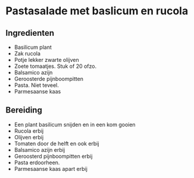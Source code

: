 # Pastasalade met baslicum en rucola

## Ingredienten

- Basilicum plant
- Zak rucola
- Potje lekker zwarte olijven 
- Zoete tomaatjes. Stuk of 20 ofzo.
- Balsamico azijn
- Geroosterde pijnboompitten
- Pasta. Niet teveel.
- Parmesaanse kaas


## Bereiding

* Een plant basilicum snijden en in een kom gooien
* Rucola erbij
* Olijven erbij
* Tomaten door de helft en ook erbij
* Balsamico azijn erbij
* Geroosterd pijnboompitten erbij
* Pasta erdoorheen. 
* Parmesaanse kaas apart erbij
